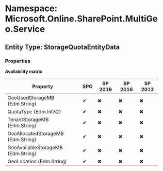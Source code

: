 # Namespace: Microsoft.Online.SharePoint.MultiGeo.Service
## Entity Type: StorageQuotaEntityData

### Properties

**Availability matrix**

Property | SPO | SP 2019 | SP 2016 | SP 2013
----------|-----|---------|---------|--------
GeoUsedStorageMB (Edm.String) | ✔ | ✖ | ✖ | ✖
QuotaType (Edm.Int32) | ✔ | ✖ | ✖ | ✖
TenantStorageMB (Edm.String) | ✔ | ✖ | ✖ | ✖
GeoAllocatedStorageMB (Edm.String) | ✔ | ✖ | ✖ | ✖
GeoAvailableStorageMB (Edm.String) | ✔ | ✖ | ✖ | ✖
GeoLocation (Edm.String) | ✔ | ✖ | ✖ | ✖

